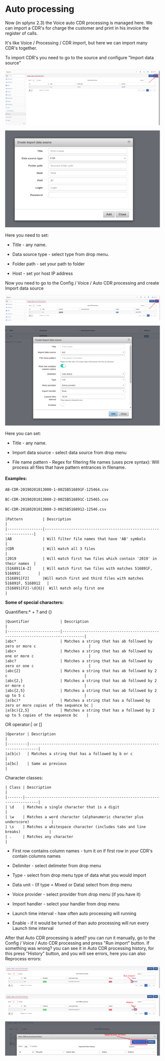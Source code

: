 Auto processing
==========

Now (in splynx 2.3) the Voice auto CDR processing is managed here. We can import a CDR's for charge the customer and print in his invoice the register of calls.

It's like Voice / Processing / CDR import, but here we can import many CDR's together.

To import CDR's you need to go to the source and configure "Import data source"

![Import](1.png)

![Import](2.png)

Here you need to set:

  * Title - any name.

  * Data source type - select type from drop menu.

  * Folder path - set your path to folder

  * Host - set yor host IP address

Now you need to go to the Config / Voice / Auto CDR processing and create Import data source

![Import](3.png)

![Import](4.png)

Here you can set:

  * Title - any name.

  * Import data source - select data source from drop menu

  * File name pattern - Regex for filtering file names (uses pcre syntax):
    Will process all files that have pattern entrances in filename.

#### Examples:

    AB-CDR-20190201013000-1-0025B516891F-125464.csv

    BC-CDR-20190201013000-2-0025B516891C-125465.csv

    BC-CDR-20180201013000-3-0025B5168912-12546.csv

    |Pattern         | Description                                                     |
    |----------------|-----------------------------------------------------------------|
    |AB              | Will filter file names that have 'AB' symbols                   |
    |CDR             | Will match all 3 files                                          |
    |2019            | Will match first two files which contain '2019' in their names  |
    |516891[A-Z]     | Will match first two files with matches 516891F, 516891C        |
    |516891[F2]      |Will match first and third files with matches 516891F, 5168912   |
    |516891[F2]-\d{6}|  Will match only first one                                      |

**Some of special characters:**

Quantifiers:* + ? and {}

    |Quantifier              | Description                                                                    |
    |------------------------|--------------------------------------------------------------------------------|
    |abc*                    | Matches a string that has ab followed by zero or more c                        |
    |abc+                    | Matches a string that has ab followed by one or more c                         |
    |abc?                    | Matches a string that has ab followed by zero or one c                         |
    |abc{2}                  | Matches a string that has ab followed by 2 c                                   |
    |abc{2,}                 | Matches a string that has ab followed by 2 or more c                           |
    |abc{2,5}                | Matches a string that has ab followed by 2 up to 5 c                           |
    |a(bc)*                  | Matches a string that has a followed by zero or more copies of the sequence bc |
    |a(bc){2,5}              | Matches a string that has a followed by 2 up to 5 copies of the sequence bc    |

 OR operator:| or []

    |Operator | Description                                                              |
    |---------|--------------------------------------------------------------------------|
    |a(b|c)   | Matches a string that has a followed by b or c                           |
    |a[bc]    | Same as previous                                                         |

Character classes:

    | Class | Description                                                                |
    |-------|----------------------------------------------------------------------------|
    | \d    | Matches a single character that is a digit                                 |
    | \w    | Matches a word character (alphanumeric character plus underscore)          |
    | \s    | Matches a whitespace character (includes tabs and line breaks)             |
    | .     | Matches any character                                                      |

  * First row contains column names - turn it on if first row in your CDR's contain columns names

  * Delimiter - select delimeter from drop menu

  * Type - select from drop menu type of data what you would import

  * Data unit - (If type = Mixed or Data) select from drop menu

  * Voice provider - select provider from drop menu (if you have it)

  * Import handler - select your handler from drop menu

  * Launch time interval - haw often auto processing will running

  * Enable - if it would be turned of than auto processing will run every Launch time interval

After that Auto CDR processing is aded? you can run it manually, go to the Config / Voice / Auto CDR processing and press "Run import" button.
If something was wrong? you can see it in Auto CDR processing history, for this press "History" button, and you will see errors, here you can also Reprocess errors:

![Import](5.png)

![Import](6.png)

![Import](7.png)
